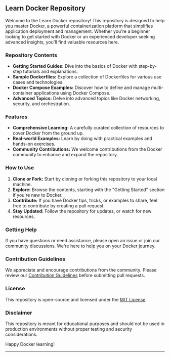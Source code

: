 
## Learn Docker Repository

Welcome to the Learn Docker repository! This repository is designed to help you master Docker, a powerful containerization platform that simplifies application deployment and management. Whether you're a beginner looking to get started with Docker or an experienced developer seeking advanced insights, you'll find valuable resources here.

### Repository Contents

- **Getting Started Guides:** Dive into the basics of Docker with step-by-step tutorials and explanations.
- **Sample Dockerfiles:** Explore a collection of Dockerfiles for various use cases and technologies.
- **Docker Compose Examples:** Discover how to define and manage multi-container applications using Docker Compose.
- **Advanced Topics:** Delve into advanced topics like Docker networking, security, and orchestration.

### Features

- **Comprehensive Learning:** A carefully curated collection of resources to cover Docker from the ground up.
- **Real-world Examples:** Learn by doing with practical examples and hands-on exercises.
- **Community Contributions:** We welcome contributions from the Docker community to enhance and expand the repository.

### How to Use

1. **Clone or Fork:** Start by cloning or forking this repository to your local machine.
2. **Explore:** Browse the contents, starting with the "Getting Started" section if you're new to Docker.
3. **Contribute:** If you have Docker tips, tricks, or examples to share, feel free to contribute by creating a pull request.
4. **Stay Updated:** Follow the repository for updates, or watch for new resources.

### Getting Help

If you have questions or need assistance, please open an issue or join our community discussions. We're here to help you on your Docker journey.

### Contribution Guidelines

We appreciate and encourage contributions from the community. Please review our [Contribution Guidelines](CONTRIBUTING.md) before submitting pull requests.

### License

This repository is open-source and licensed under the [MIT License](LICENSE).

### Disclaimer

This repository is meant for educational purposes and should not be used in production environments without proper testing and security considerations.

Happy Docker learning!

---
